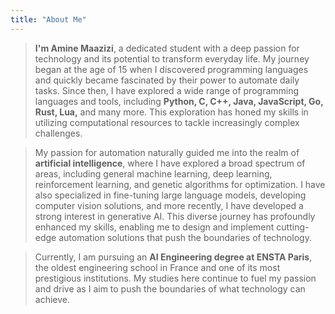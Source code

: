 ```yaml
---
title: "About Me"
---
```


> **I'm Amine Maazizi**, a dedicated student with a deep passion for technology and its potential to transform everyday life. My journey began at the age of 15 when I discovered programming languages and quickly became fascinated by their power to automate daily tasks. Since then, I have explored a wide range of programming languages and tools, including **Python, C, C++, Java, JavaScript, Go, Rust, Lua,** and many more. This exploration has honed my skills in utilizing computational resources to tackle increasingly complex challenges.

> My passion for automation naturally guided me into the realm of **artificial intelligence**, where I have explored a broad spectrum of areas, including general machine learning, deep learning, reinforcement learning, and genetic algorithms for optimization. I have also specialized in fine-tuning large language models, developing computer vision solutions, and more recently, I have developed a strong interest in generative AI. This diverse journey has profoundly enhanced my skills, enabling me to design and implement cutting-edge automation solutions that push the boundaries of technology.


> Currently, I am pursuing an **AI Engineering degree at ENSTA Paris**, the oldest engineering school in France and one of its most prestigious institutions. My studies here continue to fuel my passion and drive as I aim to push the boundaries of what technology can achieve.

